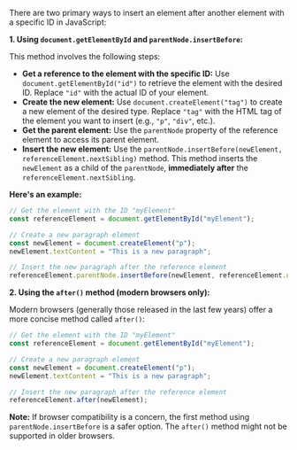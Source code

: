There are two primary ways to insert an element after another element with a specific ID in JavaScript:

**1. Using `document.getElementById` and `parentNode.insertBefore`:**

This method involves the following steps:

   - **Get a reference to the element with the specific ID:** Use `document.getElementById("id")` to retrieve the element with the desired ID. Replace `"id"` with the actual ID of your element.
   - **Create the new element:** Use `document.createElement("tag")` to create a new element of the desired type. Replace `"tag"` with the HTML tag of the element you want to insert (e.g., `"p"`, `"div"`, etc.).
   - **Get the parent element:** Use the `parentNode` property of the reference element to access its parent element.
   - **Insert the new element:** Use the `parentNode.insertBefore(newElement, referenceElement.nextSibling)` method. This method inserts the `newElement` as a child of the `parentNode`, **immediately after** the `referenceElement.nextSibling`.

**Here's an example:**

```javascript
// Get the element with the ID "myElement"
const referenceElement = document.getElementById("myElement");

// Create a new paragraph element
const newElement = document.createElement("p");
newElement.textContent = "This is a new paragraph";

// Insert the new paragraph after the reference element
referenceElement.parentNode.insertBefore(newElement, referenceElement.nextSibling);
```

**2. Using the `after()` method (modern browsers only):**

Modern browsers (generally those released in the last few years) offer a more concise method called `after()`:

```javascript
// Get the element with the ID "myElement"
const referenceElement = document.getElementById("myElement");

// Create a new paragraph element
const newElement = document.createElement("p");
newElement.textContent = "This is a new paragraph";

// Insert the new paragraph after the reference element
referenceElement.after(newElement);
```

**Note:** If browser compatibility is a concern, the first method using `parentNode.insertBefore` is a safer option. The `after()` method might not be supported in older browsers.